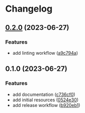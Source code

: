 # Changelog

## [0.2.0](https://github.com/CloudNationHQ/az-cn-module-tf-rg/compare/v0.1.0...v0.2.0) (2023-06-27)


### Features

* add linting workflow ([a9c794a](https://github.com/CloudNationHQ/az-cn-module-tf-rg/commit/a9c794a18a2eef25353bca1c59762d89dc70208c))

## 0.1.0 (2023-06-27)


### Features

* add documentation ([c736cf0](https://github.com/CloudNationHQ/az-cn-module-tf-rg/commit/c736cf06555bd764d5ceb43dd33b560cb9d9bd64))
* add initial resources ([0524e30](https://github.com/CloudNationHQ/az-cn-module-tf-rg/commit/0524e3076af32b39ca69dc7d3ef6a7f9735afc0a))
* add release workflow ([b920eb1](https://github.com/CloudNationHQ/az-cn-module-tf-rg/commit/b920eb178b5f997668ed845625bbb4f61047b3a5))
